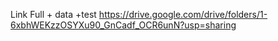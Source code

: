 Link Full + data +test
https://drive.google.com/drive/folders/1-6xbhWEKzzOSYXu90_GnCadf_OCR6unN?usp=sharing

